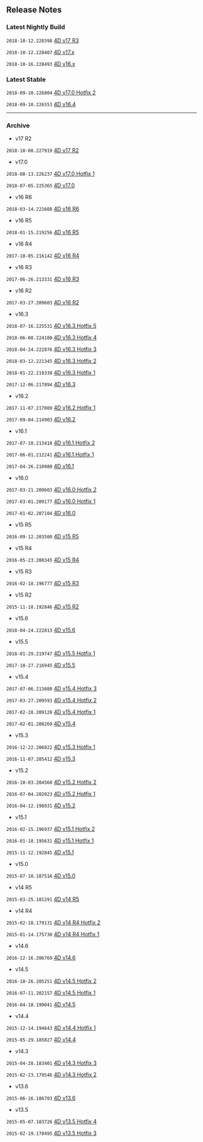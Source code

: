 Release Notes
-------------

### Latest Nightly Build

``2018-10-12.228398`` [4D v17 R3](https://github.com/4D-JP/release-notes/tree/master/v17/r3/) 

``2018-10-12.228407`` [4D v17.x](https://github.com/4D-JP/release-notes/tree/master/v17/17.1/)

``2018-10-16.228493`` [4D v16.x](https://github.com/4D-JP/release-notes/tree/master/v16/16.4/hf1)

### Latest Stable

``2018-09-10.226804`` [4D v17.0 Hotfix 2](https://github.com/4D-JP/release-notes/tree/master/v17/17.0/hf2/)

``2018-09-10.226553`` [4D v16.4](https://github.com/4D-JP/release-notes/tree/master/v16/16.4/)

---

### Archive

* v17 R2

``2018-10-08.227919`` [4D v17 R2](https://github.com/4D-JP/release-notes/tree/master/v17/r2/) 

* v17.0

``2018-08-13.226237`` [4D v17.0 Hotfix 1](https://github.com/4D-JP/release-notes/tree/master/v17/17.0/hf1/)

``2018-07-05.225365`` [4D v17.0](https://github.com/4D-JP/release-notes/tree/master/v17/17.0/)

* v16 R6

``2018-03-14.221608`` [4D v16 R6](https://github.com/4D-JP/release-notes/tree/master/v16/r6/)

* v16 R5

``2018-01-15.219256`` [4D v16 R5](https://github.com/4D-JP/release-notes/tree/master/v16/r5/)

* v16 R4

``2017-10-05.216142`` [4D v16 R4](https://github.com/4D-JP/release-notes/tree/master/v16/r4/)

* v16 R3

``2017-06-26.213331`` [4D v16 R3](https://github.com/4D-JP/release-notes/tree/master/v16/r3/)

* v16 R2

``2017-03-27.209603`` [4D v16 R2](https://github.com/4D-JP/release-notes/tree/master/v16/r2/)

* v16.3

``2018-07-16.225531`` [4D v16.3 Hotfix 5](https://github.com/4D-JP/release-notes/tree/master/v16/16.3/hf5/)

``2018-06-08.224100`` [4D v16.3 Hotfix 4](https://github.com/4D-JP/release-notes/tree/master/v16/16.3/hf4/)

``2018-04-24.222876`` [4D v16.3 Hotfix 3](https://github.com/4D-JP/release-notes/tree/master/v16/16.3/hf3/)

``2018-03-12.221345`` [4D v16.3 Hotfix 2](https://github.com/4D-JP/release-notes/tree/master/v16/16.3/hf2/)

``2018-01-22.219338`` [4D v16.3 Hotfix 1](https://github.com/4D-JP/release-notes/tree/master/v16/16.3/hf1/)

``2017-12-06.217894`` [4D v16.3](https://github.com/4D-JP/release-notes/tree/master/v16/16.3/)

* v16.2

``2017-11-07.217089`` [4D v16.2 Hotfix 1](https://github.com/4D-JP/release-notes/tree/master/v16/16.2/hf1/)

``2017-09-04.214903`` [4D v16.2](https://github.com/4D-JP/release-notes/tree/master/v16/16.2/)

* v16.1

``2017-07-10.213418`` [4D v16.1 Hotfix 2](https://github.com/4D-JP/release-notes/tree/master/v16/16.1/hf2/)

``2017-06-01.212241`` [4D v16.1 Hotfix 1](https://github.com/4D-JP/release-notes/tree/master/v16/16.1/hf1/)

``2017-04-26.210980`` [4D v16.1](https://github.com/4D-JP/release-notes/tree/master/v16/16.1/)

* v16.0

``2017-03-21.209603`` [4D v16.0 Hotfix 2](https://github.com/4D-JP/release-notes/tree/master/v16/16.0/hf2/)
 
``2017-03-01.209177`` [4D v16.0 Hotfix 1](https://github.com/4D-JP/release-notes/tree/master/v16/16.0/hf1/)

``2017-01-02.207104`` [4D v16.0](https://github.com/4D-JP/release-notes/tree/master/v16/16.0/) 

* v15 R5

``2016-09-12.203500`` [4D v15 R5](https://github.com/4D-JP/release-notes/tree/master/v15/r5/)

* v15 R4

``2016-05-23.200345`` [4D v15 R4](https://github.com/4D-JP/release-notes/tree/master/v15/r4/)

* v15 R3

``2016-02-18.196777`` [4D v15 R3](https://github.com/4D-JP/release-notes/tree/master/v15/r3/) 

* v15 R2

``2015-11-18.192846`` [4D v15 R2](https://github.com/4D-JP/release-notes/tree/master/v15/r2/) 

* v15.6

``2018-04-24.222813`` [4D v15.6](https://github.com/4D-JP/release-notes/tree/master/v15/15.6/)

* v15.5

``2018-01-29.219747`` [4D v15.5 Hotfix 1](https://github.com/4D-JP/release-notes/tree/master/v15/15.5/hf1/)

``2017-10-27.216945`` [4D v15.5](https://github.com/4D-JP/release-notes/tree/master/v15/15.5/)

* v15.4

``2017-07-06.213080`` [4D v15.4 Hotfix 3](https://github.com/4D-JP/release-notes/tree/master/v15/15.4/hf3/)

``2017-03-27.209593`` [4D v15.4 Hotfix 2](https://github.com/4D-JP/release-notes/tree/master/v15/15.4/hf2/)

``2017-02-28.209128`` [4D v15.4 Hotfix 1](https://github.com/4D-JP/release-notes/tree/master/v15/15.4/hf1/)

``2017-02-01.208269`` [4D v15.4](https://github.com/4D-JP/release-notes/tree/master/v15/15.4/)

* v15.3

``2016-12-22.206822`` [4D v15.3 Hotfix 1](https://github.com/4D-JP/release-notes/tree/master/v15/15.3/hf1/)

``2016-11-07.205412`` [4D v15.3](https://github.com/4D-JP/release-notes/tree/master/v15/15.3/)

* v15.2

``2016-10-03.204568`` [4D v15.2 Hotfix 2](https://github.com/4D-JP/release-notes/tree/master/v15/15.2/hf2/)

``2016-07-04.202023`` [4D v15.2 Hotfix 1](https://github.com/4D-JP/release-notes/tree/master/v15/15.2/hf1/)

``2016-04-12.198931`` [4D v15.2](https://github.com/4D-JP/release-notes/tree/master/v15/15.2/)

* v15.1

``2016-02-15.196937`` [4D v15.1 Hotfix 2](https://github.com/4D-JP/release-notes/tree/master/v15/15.1/hf2/)

``2016-01-18.195631`` [4D v15.1 Hotfix 1](https://github.com/4D-JP/release-notes/tree/master/v15/15.1/hf1/)
 
``2015-11-12.192845`` [4D v15.1](https://github.com/4D-JP/release-notes/tree/master/v15/15.1/)

* v15.0
 
``2015-07-10.187516`` [4D v15.0](https://github.com/4D-JP/release-notes/tree/master/v15/15.0/) 

* v14 R5

``2015-03-25.181291`` [4D v14 R5](https://github.com/4D-JP/release-notes/tree/master/v14/r5/) 

* v14 R4

``2015-02-18.179131`` [4D v14 R4 Hotfix 2](https://github.com/4D-JP/release-notes/tree/master/v14/r4/hf2/) 

``2015-01-14.175730`` [4D v14 R4 Hotfix 1](https://github.com/4D-JP/release-notes/tree/master/v14/r4/hf1/) 

* v14.6

``2016-12-16.206769`` [4D v14.6](https://github.com/4D-JP/release-notes/tree/master/v14/14.6/) 

* v14.5

``2016-10-26.205251`` [4D v14.5 Hotfix 2](https://github.com/4D-JP/release-notes/tree/master/v14/14.5/hf2/) 

``2016-07-11.202157`` [4D v14.5 Hotfix 1](https://github.com/4D-JP/release-notes/tree/master/v14/14.5/hf1/) 

``2016-04-18.199041`` [4D v14.5](https://github.com/4D-JP/release-notes/tree/master/v14/14.5/) 

* v14.4

``2015-12-14.194643`` [4D v14.4 Hotfix 1](https://github.com/4D-JP/release-notes/tree/master/v14/14.4/hf1/) 
 
``2015-05-29.185827`` [4D v14.4](https://github.com/4D-JP/release-notes/tree/master/v14/14.4/) 

* v14.3

``2015-04-28.183401`` [4D v14.3 Hotfix 3](https://github.com/4D-JP/release-notes/tree/master/v14/14.3/hf3/) 

``2015-02-23.179546`` [4D v14.3 Hotfix 2](https://github.com/4D-JP/release-notes/tree/master/v14/14.3/hf2/) 

* v13.6

``2015-06-16.186703`` [4D v13.6](https://github.com/4D-JP/release-notes/tree/master/v13/13.6/) 

* v13.5

``2015-05-07.183726`` [4D v13.5 Hotfix 4](https://github.com/4D-JP/release-notes/tree/master/v13/13.5/hf4/) 

``2015-02-19.178495`` [4D v13.5 Hotfix 3](https://github.com/4D-JP/release-notes/tree/master/v13/13.5/hf3/) 
